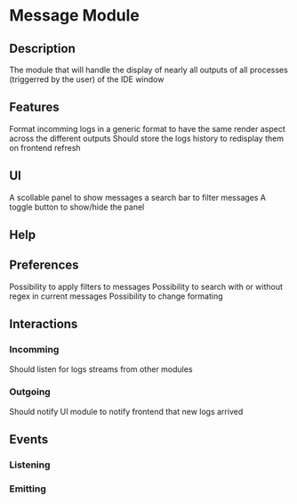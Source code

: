 # **Message Module**

## **Description**
The module that will handle the display of nearly all outputs of all processes (triggerred by the user) of the IDE window

## **Features**
Format incomming logs in a generic format to have the same render aspect across the different outputs
Should store the logs history to redisplay them on frontend refresh

## **UI**
A scollable panel to show messages
a search bar to filter messages
A toggle button to show/hide the panel

## **Help**

## **Preferences**
Possibility to apply filters to messages
Possibility to search with or without regex in current messages
Possibility to change formating

## **Interactions**

### Incomming
Should listen for logs streams from other modules

### Outgoing
Should notify UI module to notify frontend that new logs arrived


## **Events**

### Listening

### Emitting